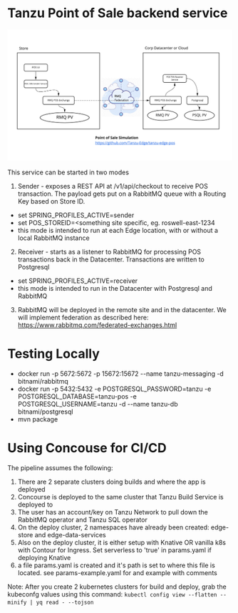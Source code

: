 # Tanzu Point of Sale backend service

![Alt text](edge-pos-app-arch.jpg?raw=true "POS app architecture")

This service can be started in two modes

1. Sender - exposes a REST API at /v1/api/checkout to receive POS transaction.  The payload gets put on a RabbitMQ queue with a Routing Key based on Store ID.
* set SPRING_PROFILES_ACTIVE=sender
* set POS_STOREID=<something site specific, eg. roswell-east-1234
* this mode is intended to run at each Edge location, with or without a local RabbitMQ instance

2. Receiver - starts as a listener to RabbitMQ for processing POS transactions back in the Datacenter.  Transactions are written to Postgresql
* set SPRING_PROFILES_ACTIVE=receiver
* this mode is intended to run in the Datacenter with Postgresql and RabbitMQ

3. RabbitMQ will be deployed in the remote site and in the datacenter.  We will implement federation as described here: https://www.rabbitmq.com/federated-exchanges.html

# Testing Locally
* docker run -p 5672:5672 -p 15672:15672 --name tanzu-messaging -d bitnami/rabbitmq
* docker run -p 5432:5432 -e POSTGRESQL_PASSWORD=tanzu -e POSTGRESQL_DATABASE=tanzu-pos -e POSTGRESQL_USERNAME=tanzu -d  --name tanzu-db bitnami/postgresql
* mvn package

# Using Concouse for CI/CD

The pipeline assumes the following:
1. There are 2 separate clusters doing builds and where the app is deployed
2. Concourse is deployed to the same cluster that Tanzu Build Service is deployed to
3. The user has an account/key on Tanzu Network to pull down the RabbitMQ operator and Tanzu SQL operator
4. On the deploy cluster, 2 namespaces have already been created: edge-store and edge-data-services
5. Also on the deploy cluster, it is either setup with Knative OR vanilla k8s with Contour for Ingress.  Set serverless to 'true' in params.yaml if deploying Knative
6. a file params.yaml is created and it's path is set to where this file is located.  see params-example.yaml for and example with comments

Note: After you create 2 kubernetes clusters for build and deploy, grab the kubeconfg values using this command:
    ``` kubectl config view --flatten --minify | yq read - --tojson
    ```
